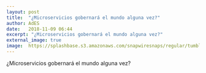 ```yaml
---
layout: post
title:  "¿Microservicios gobernará el mundo alguna vez?"
author: AdES
date:   2018-11-09 06:44
excerpt: "¿Microservicios gobernará el mundo alguna vez?"
external_image: true
image:  https://splashbase.s3.amazonaws.com/snapwiresnaps/regular/tumblr_o5hm2kxz5N1teue7jo1_1280.jpg
---
```

¿Microservicios gobernará el mundo alguna vez?